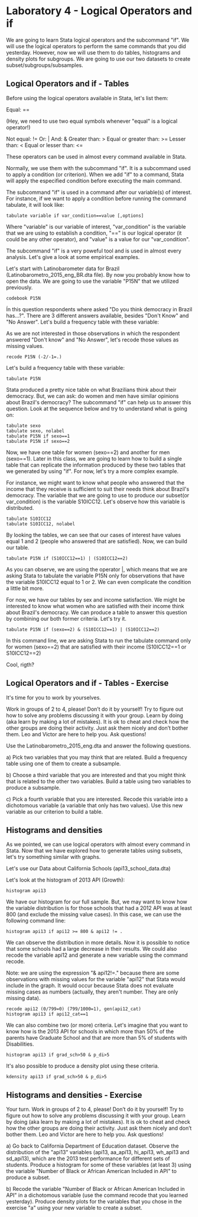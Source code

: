 # Laboratory 4 - Logical Operators and if

We are going to learn Stata logical operators and the subcommand "if". We will use the logical operators to perform the same commands that you did yesterday. However, now we will use them to do tables, histograms and density plots for subgroups. We are going to use our two datasets to create subset/subgroups/subsamples.

## Logical Operators and if - Tables

Before using the logical operators available in Stata, let's list them:

Equal: == 

(Hey, we need to use two equal symbols whenever "equal" is a logical operator!)

Not equal: != 
Or: | 
And: &
Greater than: >
Equal or greater than: >=
Lesser than: <
Equal or lesser than: <=

These operators can be used in almost every command available in Stata. 

Normally, we use them with the subcommand "if". It is a subcommand used to apply a condition (or criterion). When we add "if" to a command, Stata will apply the especified condition before executing the main command.

The subcommand "if" is used in a command after our variable(s) of interest. For instance, if we want to apply a condition
before running the command tabulate, it will look like:

```
tabulate variable if var_condition==value [,options]
```

Where "variable" is our variable of interest, "var_condition" is the variable that
we are using to establish a condition, "==" is our logical operator (it could be
any other operator), and "value" is a value for our "var_condition".

The subcommand "if" is a very poweful tool and is used in almost every analysis. 
Let's give a look at some empirical examples.

Let's start with Latinobarometer data for Brazil (Latinobarometro_2015_eng_BR.dta file). By now you probably know how to open the data. We are going to use the variable "P15N" that we utilized previously.

```
codebook P15N
```

Ín this question respondents where asked "Do you think democracy in Brazil has...?". There are 3 different answers available, besides "Don't Know" and "No Answer". Let's build a frequency table with these variable:

As we are not interested in those observations in which the respondent answered "Don't know" and "No Answer", let's recode those values as missing values.

```
recode P15N (-2/-1=.)
```

Let's build a frequency table with these variable:

```
tabulate P15N
```

Stata produced a pretty nice table on what Brazilians think about their democracy. But, we can ask: do women and men have similar opinions about Brazil's democracy? The subcommand "if" can help us to answer this question. Look at the sequence below and try to understand what is going on:

```
tabulate sexo
tabulate sexo, nolabel
tabulate P15N if sexo==1
tabulate P15N if sexo==2
```

Now, we have one table for women (sexo==2) and another for men (sexo==1). Later in this class, we are going to learn how to build a single table that can replicate the information produced by these two tables that we generated  by using "if". For now, let's try a more complex example.

For instance, we might want to know what people who answered that the income that they receive is sufficient
to suit their needs think about Brazil's democracy. The variable that we are going to use to produce our subset(or var_condition) is the variable S10ICC12. Let's observe how this variable is distributed.

```
tabulate S10ICC12
tabulate S10ICC12, nolabel
```

By looking the tables, we can see that our cases of interest have values equal 1 and 2 (people who answered that are satisfied). Now, we can build our table.

```
tabulate P15N if (S10ICC12==1) | (S10ICC12==2)
```

As you can observe, we are using the operator |, which means that we are asking Stata to tabulate the variable P15N only for observations that have the variable S10ICC12 equal to 1 or 2. We can even complicate the condition a little bit more. 

For now, we have our tables by sex and income satisfaction. We might be interested to know what women who are satisfied with their income think about Brazil's democracy. We can produce a table to answer this question by combining our both former criteria. Let's try it.

```
tabulate P15N if (sexo==2) & (S10ICC12==1) | (S10ICC12==2) 
```

In this command line, we are asking Stata to run the tabulate command only for
women (sexo==2) that are satisfied with their income (S10ICC12==1 or S10ICC12==2)

Cool, rigth?

## Logical Operators and if - Tables - Exercise

It's time for you to work by yourselves.

Work in groups of 2 to 4, please! Don’t do it by yourself! Try to figure out how to solve any problems discussing it with
your group. Learn by doing (aka learn by making a lot of mistakes). It is ok to cheat and check how the other groups are doing their
activity. Just ask them nicely and don’t bother them. Leo and Victor are here to help you. Ask questions!

Use the Latinobarometro_2015_eng.dta and answer the following questions.

a) Pick two variables that you may think that are related. Build a frequency table using one of them to create a subsample.

b) Choose a third variable that you are interested and that you might think that is related to the other two variables. Build a table using two variables to produce a subsample. 

c) Pick a fourth variable that you are interested. Recode this variable into a dichotomous variable (a variable that only has two values). Use this new variable as our criterion to build a table.

## Histograms and densities

As we pointed, we can use logical operators with almost every command in Stata. Now that we have explored how to generate tables using subsets, let's try something similar with graphs.

Let's use our Data about California Schools (api13_school_data.dta)

Let's look at the histogram of 2013 API (Growth):

```
histogram api13
```

We have our histogram for our full sample. But, we may want to know how the variable distribution is for those schools that had a 2012 API was at least 800 (and exclude the missing value cases). In this case, we can use the following command line:

```
histogram api13 if api12 >= 800 & api12 != .
```

We can observe the distribution in more details. Now it is possible to notice that some schools had a large decrease in their results. We could also recode the variable api12 and generate a new variable using the command recode. 

Note: we are using the expression "& api12!=." because there are some observations with missing values for the variable "api12" that Stata would include in the graph. It would occur because Stata does not evaluate missing cases as numbers (actually, they aren't number.  They are only missing data).

```
recode api12 (0/799=0) (799/1000=1), gen(api12_cat)
histogram api13 if api12_cat==1
```

We can also combine two (or more) criteria. Let's imagine that you want to know how is the 
2013 API for schools in which more than 50% of the parents have Graduate School and 
that are more than 5% of students with Disabilities.

```
histogram api13 if grad_sch>50 & p_di>5
```

It's also possible to produce a density plot using these criteria.

```
kdensity api13 if grad_sch>50 & p_di>5
```

## Histograms and densities - Exercise

Your turn. Work in groups of 2 to 4, please! Don’t do it by yourself! Try to figure out how to solve any problems discussing it with
your group. Learn by doing (aka learn by making a lot of mistakes). It is ok to cheat and check how the other groups are doing their activity. Just ask them nicely and don’t bother them. Leo and Victor are here to help you. Ask questions!

a) Go back to California Department of Education dataset. Observe the distribution of the "api13" variables (api13, aa_api13, hi_api13, wh_api13 and sd_api13), which are the 2013 test performance for different sets of students. Produce a histogram for some of these variables (at least 3) using the variable "Number of Black or African American Included in API" to produce a subset.

b) Recode the variable "Number of Black or African American Included in API" in a dichotomous variable (use the command recode that you learned yesterday). Produce density plots for the variables that you chose in the exercise "a" using your new variable to create a subset.

